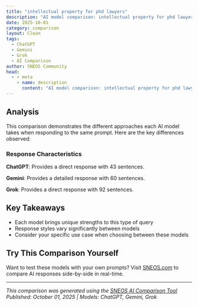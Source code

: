 ```yaml
---
title: "intellectual property for phd lawyers"
description: "AI model comparison: intellectual property for phd lawyers..."
date: 2025-10-01
category: comparison
layout: Clean
tags:
  - ChatGPT
  - Gemini
  - Grok
  - AI Comparison
author: SNEOS Community
head:
  - - meta
    - name: description
      content: "AI model comparison: intellectual property for phd lawyers..."
---
```


<ChatComparison
  title="intellectual property for phd lawyers"
  prompt="intellectual property for phd lawyers"
  :responses='{
    "ChatGPT": "Certainly! Intellectual property (IP) law is a significant field for PhD holders who pursue legal careers or specialize in protecting innovations and creative works. Here\u2019s an overview relevant to PhD lawyers interested in intellectual property:\n\n### What is Intellectual Property (IP)?\nIntellectual Property refers to creations of the mind, such as inventions, literary and artistic works, designs, symbols, names, and images used in commerce. IP law protects these intangible assets, giving their creators exclusive rights to use and commercialize them.\n\n### Types of Intellectual Property:\n1. **Patents**  \n   Protect inventions and new processes. Typically lasts 20 years. Critical for PhDs in science and engineering who invent new technologies.\n\n2. **Trademarks**  \n   Protect brand names, logos, and slogans. Helps companies distinguish their products or services in the marketplace.\n\n3. **Copyrights**  \n   Protect literary, musical, and artistic works. Relevant for creators of original works, including software code.\n\n4. **Trade Secrets**  \n   Protect confidential business information that provides a competitive edge.\n\n5. **Design Rights**  \n   Protection for the aesthetic design of products.\n\n### Why PhD Holders in Law Are Important in IP:\n- **Technical Expertise:** IP cases often require deep understanding of complex scientific or technical details, which PhDs possess.\n- **Patent Law Specialization:** PhDs, especially in STEM fields, are well-suited to become patent attorneys or agents.\n- **Research and Policy:** PhD lawyers contribute to IP policy, academic research, and teaching.\n\n### Careers for PhD Lawyers in IP:\n- **Patent Attorney/Agent:** Requires passing patent bar exam and often a scientific PhD.\n- **IP Litigation Lawyer:** Represent clients in patent, trademark, or copyright disputes.\n- **In-house Counsel:** Work within corporations managing IP portfolios.\n- **IP Consultant/Strategist:** Advising businesses on IP management.\n- **Academia and Research:** Teaching IP law or conducting scholarly research.\n\n### Steps for PhDs to Become IP Lawyers:\n1. Obtain a JD (Juris Doctor) degree or equivalent law qualification.\n2. Pass the bar exam for practicing law.\n3. Pass the patent bar exam (for patent attorneys in the U.S.).\n4. Gain experience through internships or working at IP law firms.\n\n### Additional Resources:\n- **World Intellectual Property Organization (WIPO):** Provides international IP treaties and resources.\n- **USPTO:** United States Patent and Trademark Office offers guidelines on patent law.\n- **Licensing Executives Society (LES):** Professional society for those in IP licensing.\n- **Continuing Legal Education (CLE):** Specialized courses on IP law.\n\nIf you want, I can help with more specific information such as how to transition from a PhD to IP law, key cases, or detailed guidance on patent prosecution. Let me know!",
    "Gemini": "Okay, let\u0027s break down the world of intellectual property (IP) for PhD lawyers.  This is a valuable area of specialization, combining deep legal understanding with expertise in specific fields.\n\n**Why Intellectual Property is a Good Fit for PhD Lawyers:**\n\n*   **Complex Subject Matter:** IP law often involves intricate technologies, scientific principles, and creative works. A PhD provides a lawyer with a strong foundation to understand these complexities and effectively advocate for their clients.\n*   **Interdisciplinary Nature:** IP bridges law, science, engineering, and the arts. A PhD demonstrates the ability to think critically across disciplines, essential for successful IP practice.\n*   **Research and Analysis:** PhDs cultivate strong research and analytical skills, crucial for patent prosecution, IP litigation, and assessing the validity and enforceability of IP rights.\n*   **Expert Testimony:** PhD lawyers can serve as expert witnesses in IP litigation, providing authoritative testimony on technical or scientific matters.\n*   **Policy and Regulation:** PhDs can contribute to shaping IP policy and regulations by providing informed insights into the impact of these laws on innovation and creativity.\n\n**Key Areas of Intellectual Property Law:**\n\nA PhD lawyer might specialize in one or more of these areas:\n\n*   **Patents:**\n    *   **Patent Prosecution:**  Drafting and prosecuting patent applications before patent offices (e.g., USPTO, EPO). This requires a deep understanding of the relevant technology and patent law.  A PhD can be invaluable for understanding the invention and crafting strong claims.\n    *   **Patent Litigation:**  Representing clients in patent infringement lawsuits. This involves analyzing patents, technical documents, and prior art to determine infringement and validity.\n    *   **Patent Licensing:**  Negotiating and drafting agreements for the licensing of patent rights.\n    *   **Patent Due Diligence:**  Evaluating the patent portfolio of a company in connection with a merger, acquisition, or investment.\n*   **Copyright:**\n    *   **Copyright Registration:**  Assisting clients in registering their copyrighted works (e.g., literary works, music, software, visual art).\n    *   **Copyright Litigation:**  Representing clients in copyright infringement lawsuits.\n    *   **Copyright Licensing:**  Negotiating and drafting agreements for the licensing of copyright rights.\n    *   **Digital Copyright Issues:**  Advising clients on copyright issues related to the internet, digital media, and online platforms.\n*   **Trademarks:**\n    *   **Trademark Registration:**  Assisting clients in registering their trademarks with trademark offices (e.g., USPTO).\n    *   **Trademark Litigation:**  Representing clients in trademark infringement lawsuits.\n    *   **Trademark Licensing:**  Negotiating and drafting agreements for the licensing of trademark rights.\n    *   **Brand Protection:**  Advising clients on strategies to protect their brands from infringement and dilution.\n*   **Trade Secrets:**\n    *   **Trade Secret Protection:**  Advising clients on how to protect their confidential information as trade secrets.  This includes implementing security measures, drafting confidentiality agreements, and conducting employee training.\n    *   **Trade Secret Litigation:**  Representing clients in trade secret misappropriation lawsuits.\n*   **IP Licensing and Transactions:**\n    *   Drafting and negotiating a wide range of IP agreements, including licenses, assignments, joint development agreements, and technology transfer agreements.\n    *   Advising clients on the IP aspects of mergers, acquisitions, and other corporate transactions.\n*   **IP Strategy and Management:**\n    *   Developing and implementing IP strategies for companies.\n    *   Managing IP portfolios.\n    *   Conducting IP audits.\n*   **IP in Specific Industries:**  Lawyers may specialize in IP law within a particular industry, such as:\n    *   Pharmaceuticals\n    *   Biotechnology\n    *   Software\n    *   Electronics\n    *   Medical Devices\n    *   Entertainment\n\n**How a PhD Can Enhance an IP Law Career:**\n\n*   **Specialized Knowledge:** A PhD provides in-depth knowledge in a particular field, making the lawyer a more valuable asset in cases involving complex technologies or scientific principles.\n*   **Credibility:** A PhD lends credibility to the lawyer\u0027s expertise, both in and out of the courtroom.\n*   **Analytical Skills:** The research and analytical skills developed during a PhD program are highly transferable to IP law practice.\n*   **Communication Skills:** PhDs typically involve presenting research findings and writing scholarly articles, which can improve communication skills essential for lawyers.\n*   **Network:** A PhD provides access to a network of experts and researchers who can serve as valuable resources.\n*   **Career Options:** A PhD can open doors to a wider range of career options, including:\n    *   Law firm practice\n    *   In-house counsel (working for a company)\n    *   Academia (teaching and research)\n    *   Government (e.g., working for the USPTO)\n    *   Consulting\n\n**Examples of PhD Fields that Align Well with IP Law:**\n\n*   **Engineering (Electrical, Mechanical, Chemical, Computer):**  Excellent for patent law, especially in the respective engineering field.\n*   **Computer Science:**  Software patents, copyright issues related to software, and cybersecurity issues.\n*   **Biology/Biochemistry/Molecular Biology:**  Pharmaceutical patents, biotechnology patents, and issues related to genetic engineering.\n*   **Chemistry:**  Chemical patents, materials science patents, and pharmaceutical patents.\n*   **Physics:**  Patents related to electronics, optics, and other areas of physics.\n*   **Materials Science:**  Patents related to new materials, manufacturing processes, and nanotechnology.\n\n**Challenges and Considerations:**\n\n*   **Time Commitment:** Obtaining a PhD is a significant time investment.\n*   **Cost:** PhD programs can be expensive, although funding opportunities are often available.\n*   **Opportunity Cost:**  Delaying entry into the legal profession while pursuing a PhD can result in lost earnings.\n*   **Balancing Legal and Technical Expertise:**  A PhD lawyer must be able to effectively bridge the gap between technical knowledge and legal principles.  Strong communication skills are essential.\n*   **Staying Current:**  Both the law and the relevant technical fields are constantly evolving, so continuous learning is necessary.\n\n**In conclusion, a PhD can be a significant asset for lawyers specializing in intellectual property.  It provides a deep understanding of complex subject matter, enhances analytical skills, and lends credibility to their expertise. However, it\u0027s important to carefully weigh the benefits and challenges before pursuing a PhD in preparation for an IP law career.**\n",
    "Grok": "Intellectual property (IP) is a critical area of law that pertains to creations of the mind, such as inventions, literary and artistic works, designs, symbols, names, and images used in commerce. For PhD lawyers\u2014those who hold a doctoral degree in addition to a law degree (JD or equivalent)\u2014specializing in intellectual property law offers a unique intersection of advanced academic research and legal practice. Below, I\u2019ll break down key aspects of intellectual property law as it relates to PhD lawyers, including their role, relevant IP areas, career opportunities, and challenges.\n\n---\n\n### **1. Role of PhD Lawyers in Intellectual Property Law**\nPhD lawyers often combine their deep academic expertise with legal training to handle complex IP issues. Their advanced research skills and subject matter expertise (often in fields like science, technology, engineering, or the humanities) make them particularly valuable in IP law, where technical or specialized knowledge is frequently required. Common roles include:\n\n- **Legal Counsel:** Advising companies, research institutions, or individuals on protecting and enforcing IP rights.\n- **Litigation Specialist:** Representing clients in IP disputes, including patent infringement, copyright violations, or trademark disputes.\n- **Patent Attorney/Agent:** Drafting and prosecuting patent applications, often requiring technical expertise in a specific field (common for PhD holders in STEM disciplines).\n- **Policy Advisor:** Shaping IP law and policy at governmental or international levels, often leveraging their research background.\n- **Academic or Researcher:** Teaching IP law at universities or conducting research on emerging IP issues, such as AI and IP or biotech patents.\n\n---\n\n### **2. Key Areas of Intellectual Property Relevant to PhD Lawyers**\nIntellectual property law is broadly categorized into several areas, each of which may appeal to PhD lawyers depending on their academic background:\n\n- **Patents:** Protection for inventions and innovations. PhD lawyers with backgrounds in science, engineering, or technology (e.g., biotechnology, computer science, or chemistry) are often in high demand for patent prosecution and litigation. Their technical expertise allows them to understand complex inventions and communicate effectively with inventors and patent examiners.\n  \n- **Copyrights:** Protection for original works of authorship (e.g., books, music, software, and art). PhD lawyers with backgrounds in literature, media studies, or digital technologies may focus on copyright issues, especially in the context of digital rights and fair use.\n\n- **Trademarks:** Protection for brand names, logos, and symbols. While less technically focused, PhD lawyers may still contribute through their research skills in marketing or cultural studies to address issues like brand dilution or consumer confusion.\n\n- **Trade Secrets:** Protection for confidential business information. PhD lawyers may assist in drafting non-disclosure agreements (NDAs) or litigating misappropriation cases, often in industries tied to their academic expertise.\n\n- **Emerging IP Issues:** PhD lawyers are uniquely positioned to address cutting-edge topics like artificial intelligence (AI) and IP ownership, biotechnology patents, or data protection laws. Their research experience allows them to contribute to evolving legal frameworks.\n\n---\n\n### **3. Career Opportunities for PhD Lawyers in IP**\nPhD lawyers in IP law have diverse career paths due to their dual qualifications. Potential opportunities include:\n\n- **Law Firms:** Many large law firms seek PhD lawyers for their IP departments, especially for patent work or high-profile litigation. Boutique IP firms also value their specialized knowledge.\n- **In-House Counsel:** Technology companies, pharmaceutical firms, and universities often hire PhD lawyers to manage IP portfolios, oversee R\u0026D collaborations, and protect innovations.\n- **Government and Policy Roles:** Working with patent offices (e.g., USPTO, EPO), international organizations (e.g., WIPO), or legislative bodies to develop IP regulations and treaties.\n- **Academia:** Teaching IP law or conducting research at law schools or interdisciplinary institutes, often focusing on the intersection of law, technology, and society.\n- **Consulting:** Advising startups, inventors, or investors on IP strategy, licensing, and commercialization of innovations.\n\n---\n\n### **4. Advantages of a PhD in IP Law**\nHaving a PhD alongside a law degree offers several advantages in the field of IP law:\n\n- **Technical Expertise:** Particularly in patent law, a PhD in a relevant field (e.g., engineering, biology, or computer science) is often a prerequisite or a significant advantage for understanding inventions and drafting strong patent applications.\n- **Research Skills:** The ability to conduct in-depth research is valuable for staying ahead of emerging IP trends and for building compelling legal arguments.\n- **Credibility:** A PhD can enhance credibility with clients, courts, and patent examiners, especially in highly technical disputes.\n- **Interdisciplinary Focus:** PhD lawyers can bridge gaps between legal, scientific, and business communities, providing holistic advice on IP matters.\n\n---\n\n### **5. Challenges for PhD Lawyers in IP**\nDespite the advantages, PhD lawyers may face certain challenges in the IP field:\n\n- **Time and Financial Investment:** Pursuing both a PhD and a law degree requires significant time and financial resources, which may delay entry into the workforce.\n- **Balancing Roles:** PhD lawyers may struggle to balance academic pursuits (e.g., publishing research) with the demands of legal practice.\n- **Market Fit:** While STEM PhDs are in high demand for patent law, PhDs in humanities or social sciences may find fewer direct applications in IP law, requiring them to carve out niche areas of expertise (e.g., copyright or cultural IP).\n- **Licensing Requirements:** In some jurisdictions, becoming a patent attorney requires passing additional exams (e.g., the Patent Bar in the U.S.), which can be rigorous even for PhD holders.\n\n---\n\n### **6. Steps to Enter IP Law as a PhD Lawyer**\nIf you are a PhD holder considering a career in IP law, or a lawyer pursuing a PhD with an interest in IP, here are some steps to follow:\n\n1. **Obtain Legal Qualifications:** If you don\u2019t already have a law degree (JD or equivalent), enroll in a law program with a focus on IP courses.\n2. **Gain Technical Proficiency (if applicable):** For patent law, ensure your PhD or additional training aligns with technical fields recognized by patent offices (e.g., USPTO\u2019s list of qualifying degrees for the Patent Bar).\n3. **Pass Relevant Exams:** In the U.S., passing the Patent Bar is necessary to become a registered patent attorney or agent.\n4. **Build Practical Experience:** Seek internships or clerkships at IP law firms, in-house legal departments, or government agencies like the USPTO.\n5. **Network:** Attend IP-focused conferences, join professional organizations (e.g., American Intellectual Property Law Association - AIPLA), and connect with mentors in the field.\n6. **Publish and Research:** Leverage your PhD skills to publish articles or white papers on IP topics, establishing yourself as a thought leader.\n\n---\n\n### **7. Emerging Trends in IP for PhD Lawyers**\nPhD lawyers are well-positioned to engage with evolving IP challenges, including:\n\n- **Artificial Intelligence (AI):** Debates over whether AI can be an inventor or author, and how IP laws apply to AI-generated works.\n- **Biotechnology and Genomics:** Complex IP issues surrounding gene editing (e.g., CRISPR), personalized medicine, and biopiracy.\n- **Digital IP and Blockchain:** Addressing copyright in the digital age, NFTs (non-fungible tokens), and the use of blockchain for IP protection.\n- **Sustainability and IP:** Exploring how IP can incentivize green technologies and sustainable innovation.\n\n---\n\n### **Conclusion**\nFor PhD lawyers, intellectual property law offers a dynamic and rewarding field that combines rigorous academic training with practical legal skills. Whether focusing on patents, copyrights, trademarks, or emerging issues like AI and biotech, PhD lawyers bring unique value to the table through their specialized knowledge and research capabilities. However, success in this field requires strategic planning, including aligning academic expertise with legal opportunities and staying abreast of evolving trends in IP law.\n\nIf you have a specific area of IP or career path in mind, I can provide more tailored advice or dive deeper into a particular topic (e.g., patent prosecution for PhD scientists or copyright law for humanities PhDs). Let me know!"
  }'
  published-date="22:14"
/>

## Analysis

This comparison demonstrates the different approaches each AI model takes when responding to the same prompt. Here are the key differences observed:

### Response Characteristics

**ChatGPT**: Provides a direct response with 43 sentences. 

**Gemini**: Provides a detailed response with 60 sentences. 

**Grok**: Provides a direct response with 92 sentences. 

## Key Takeaways

- Each model brings unique strengths to this type of query
- Response styles vary significantly between models
- Consider your specific use case when choosing between these models

## Try This Comparison Yourself

Want to test these models with your own prompts? Visit [SNEOS.com](https://sneos.com) to compare AI responses side-by-side in real-time.

---

*This comparison was generated using the [SNEOS AI Comparison Tool](https://sneos.com)*
*Published: October 01, 2025 | Models: ChatGPT, Gemini, Grok*
